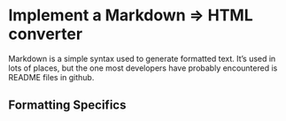 # Implement a Markdown => HTML converter

Markdown is a simple syntax used to generate formatted text. It’s used in lots of places, but the one most developers have probably encountered is README files in github.

## Formatting Specifics

